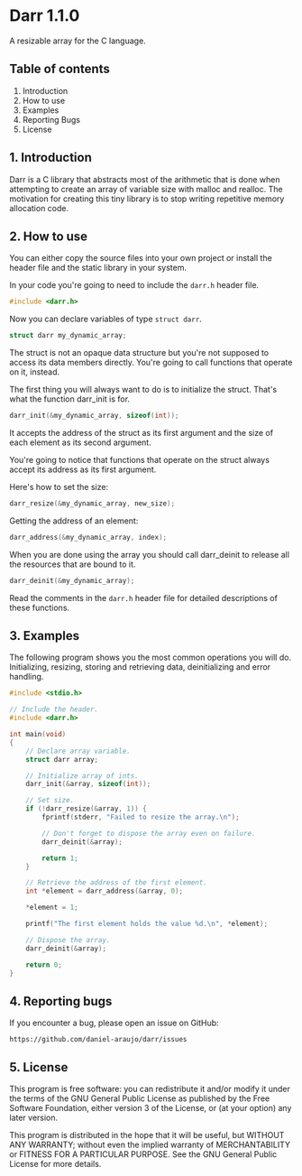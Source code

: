 # Darr 1.1.0

A resizable array for the C language.


## Table of contents

1. Introduction
2. How to use
3. Examples
4. Reporting Bugs
5. License


## 1. Introduction

Darr is a C library that abstracts most of the arithmetic that is done when
attempting to create an array of variable size with malloc and realloc. The
motivation for creating this tiny library is to stop writing repetitive memory
allocation code.


## 2. How to use

You can either copy the source files into your own project or install the
header file and the static library in your system.

In your code you're going to need to include the `darr.h` header file.

```C
#include <darr.h>
```

Now you can declare variables of type `struct darr`.

```C
struct darr my_dynamic_array;
```

The struct is not an opaque data structure but you're not supposed to access
its data members directly. You're going to call functions that operate on it,
instead.

The first thing you will always want to do is to initialize the struct. That's
what the function darr_init is for.

```C
darr_init(&my_dynamic_array, sizeof(int));
```

It accepts the address of the struct as its first argument and the size of each
element as its second argument.

You're going to notice that functions that operate on the struct always accept
its address as its first argument.

Here's how to set the size:

```C
darr_resize(&my_dynamic_array, new_size);
```

Getting the address of an element:

```C
darr_address(&my_dynamic_array, index);
```

When you are done using the array you should call darr_deinit to release all
the resources that are bound to it.

```C
darr_deinit(&my_dynamic_array);
```

Read the comments in the `darr.h` header file for detailed descriptions of
these functions.


## 3. Examples

The following program shows you the most common operations you will do.
Initializing, resizing, storing and retrieving data, deinitializing and error
handling.

```C
#include <stdio.h>

// Include the header.
#include <darr.h>

int main(void)
{
	// Declare array variable.
	struct darr array;

	// Initialize array of ints.
	darr_init(&array, sizeof(int));

	// Set size.
	if (!darr_resize(&array, 1)) {
		fprintf(stderr, "Failed to resize the array.\n");

		// Don't forget to dispose the array even on failure.
		darr_deinit(&array);

		return 1;
	}

	// Retrieve the address of the first element.
	int *element = darr_address(&array, 0);

	*element = 1;

	printf("The first element holds the value %d.\n", *element);

	// Dispose the array.
	darr_deinit(&array);

	return 0;
}
```


## 4. Reporting bugs

If you encounter a bug, please open an issue on GitHub:

	https://github.com/daniel-araujo/darr/issues


## 5. License

This program is free software: you can redistribute it and/or modify it under
the terms of the GNU General Public License as published by the Free Software
Foundation, either version 3 of the License, or (at your option) any later
version.

This program is distributed in the hope that it will be useful, but WITHOUT
ANY WARRANTY; without even the implied warranty of MERCHANTABILITY or FITNESS
FOR A PARTICULAR PURPOSE. See the GNU General Public License for more details.
